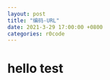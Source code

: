 ```yaml
---
layout: post
title: "编码-URL"
date: 2021-3-29 17:00:00 +0800
categories: r0code
---
```


# hello test

